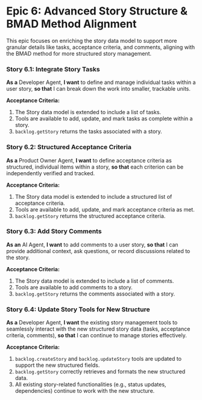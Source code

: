 # Epic 6: Advanced Story Structure & BMAD Method Alignment

This epic focuses on enriching the story data model to support more granular details like tasks, acceptance criteria, and comments, aligning with the BMAD method for more structured story management.

### Story 6.1: Integrate Story Tasks

**As a** Developer Agent,
**I want** to define and manage individual tasks within a user story,
**so that** I can break down the work into smaller, trackable units.

**Acceptance Criteria:**
1.  The Story data model is extended to include a list of tasks.
2.  Tools are available to add, update, and mark tasks as complete within a story.
3.  `backlog.getStory` returns the tasks associated with a story.

### Story 6.2: Structured Acceptance Criteria

**As a** Product Owner Agent,
**I want** to define acceptance criteria as structured, individual items within a story,
**so that** each criterion can be independently verified and tracked.

**Acceptance Criteria:**
1.  The Story data model is extended to include a structured list of acceptance criteria.
2.  Tools are available to add, update, and mark acceptance criteria as met.
3.  `backlog.getStory` returns the structured acceptance criteria.

### Story 6.3: Add Story Comments

**As an** AI Agent,
**I want** to add comments to a user story,
**so that** I can provide additional context, ask questions, or record discussions related to the story.

**Acceptance Criteria:**
1.  The Story data model is extended to include a list of comments.
2.  Tools are available to add comments to a story.
3.  `backlog.getStory` returns the comments associated with a story.

### Story 6.4: Update Story Tools for New Structure

**As a** Developer Agent,
**I want** the existing story management tools to seamlessly interact with the new structured story data (tasks, acceptance criteria, comments),
**so that** I can continue to manage stories effectively.

**Acceptance Criteria:**
1.  `backlog.createStory` and `backlog.updateStory` tools are updated to support the new structured fields.
2.  `backlog.getStory` correctly retrieves and formats the new structured data.
3.  All existing story-related functionalities (e.g., status updates, dependencies) continue to work with the new structure.
